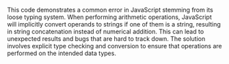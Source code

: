 This code demonstrates a common error in JavaScript stemming from its loose typing system. When performing arithmetic operations, JavaScript will implicitly convert operands to strings if one of them is a string, resulting in string concatenation instead of numerical addition. This can lead to unexpected results and bugs that are hard to track down. The solution involves explicit type checking and conversion to ensure that operations are performed on the intended data types.